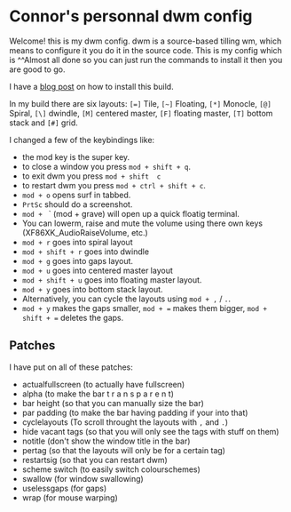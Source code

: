 # Connor's personnal dwm config

Welcome! this is my dwm config. dwm is a source-based tilling wm, which means to configure it you do it in the source code. This is my config which is ^^Almost all done so you can just run the commands to install it then you are good to go.

I have a [blog post](https://fediverse.blog/~/Cmm/installing-suckless's-dwm-how-it-works-and-how-to-install-my-build) on how to install this build.

In my build there are six layouts: `[=]` Tile, `[~]` Floating, `[*]` Monocle, `[@]` Spiral, `[\]` dwindle, `[M]` centered master, `[F]` floating master, `[T]` bottom stack and `[#]` grid.

I changed a few of the keybindings like: 

* the mod key is the super key.
* to close a window you press `mod + shift + q`. 
* to exit dwm you press `mod + shift  c`
* to restart dwm you press `mod + ctrl + shift + c`.
* `mod + o` opens surf in tabbed.
* `PrtSc` should do a screenshot.
* `mod + ` ` (mod + grave) will open up a quick floatig terminal.
*  You can lowerm, raise and mute the volume using there own keys (XF86XK_AudioRaiseVolume, etc.)
*  `mod + r` goes into spiral layout
*  `mod + shift + r` goes into dwindle
*  `mod + g` goes into gaps layout.
*  `mod + u` goes into centered master layout
*  `mod + shift + u` goes into floating master layout.
*  `mod + y` goes into bottom stack layout.
*  Alternatively, you can cycle the layouts using `mod + ,` / `.`.
*  `mod + y` makes the gaps smaller, `mod + =` makes them bigger, `mod + shift + =` deletes the gaps.


## Patches

I have put on all of these patches:

* actualfullscreen (to actually have fullscreen)
* alpha (to make the bar t r a n s p a r e n t)
* bar height (so that you can manually size the bar)
* par padding (to make the bar having padding if your into that)
* cyclelayouts (To scroll throught the layouts with `,` and `.`)
* hide vacant tags (so that you will only see the tags with stuff on them)
* notitle (don't show the window title in the bar)
* pertag (so that the layouts will only be for a certain tag)
* restartsig (so that you can restart dwm)
* scheme switch (to easily switch colourschemes)
* swallow (for window swallowing)
* uselessgaps (for gaps)
* wrap (for mouse warping)

